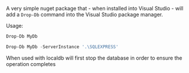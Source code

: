 A very simple nuget package that - when installed into Visual Studio - will add a `Drop-Db` command into the Visual Studio package manager.

Usage:

```powershell
Drop-Db MyDb
```


```powershell
Drop-Db MyDb -ServerInstance '.\SQLEXPRESS'
```

When used with localdb will first stop the database in order to ensure the operation completes

